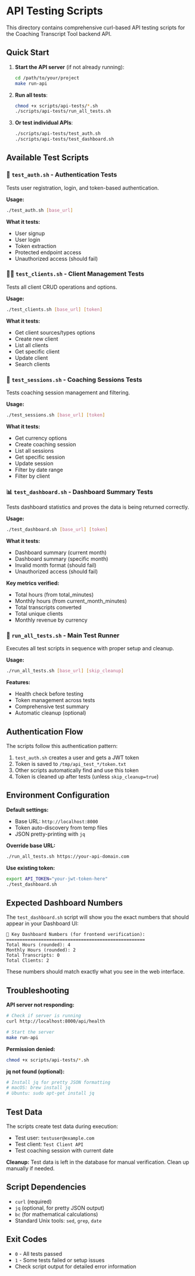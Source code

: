 # API Testing Scripts

This directory contains comprehensive curl-based API testing scripts for the Coaching Transcript Tool backend API.

## Quick Start

1. **Start the API server** (if not already running):
   ```bash
   cd /path/to/your/project
   make run-api
   ```

2. **Run all tests**:
   ```bash
   chmod +x scripts/api-tests/*.sh
   ./scripts/api-tests/run_all_tests.sh
   ```

3. **Or test individual APIs**:
   ```bash
   ./scripts/api-tests/test_auth.sh
   ./scripts/api-tests/test_dashboard.sh
   ```

## Available Test Scripts

### 🔐 `test_auth.sh` - Authentication Tests
Tests user registration, login, and token-based authentication.

**Usage:**
```bash
./test_auth.sh [base_url]
```

**What it tests:**
- User signup
- User login  
- Token extraction
- Protected endpoint access
- Unauthorized access (should fail)

### 🧑‍💼 `test_clients.sh` - Client Management Tests  
Tests all client CRUD operations and options.

**Usage:**
```bash
./test_clients.sh [base_url] [token]
```

**What it tests:**
- Get client sources/types options
- Create new client
- List all clients
- Get specific client
- Update client
- Search clients

### 📅 `test_sessions.sh` - Coaching Sessions Tests
Tests coaching session management and filtering.

**Usage:**
```bash
./test_sessions.sh [base_url] [token]
```

**What it tests:**
- Get currency options
- Create coaching session
- List all sessions
- Get specific session
- Update session
- Filter by date range
- Filter by client

### 📊 `test_dashboard.sh` - Dashboard Summary Tests
Tests dashboard statistics and proves the data is being returned correctly.

**Usage:**
```bash
./test_dashboard.sh [base_url] [token]
```

**What it tests:**
- Dashboard summary (current month)
- Dashboard summary (specific month)
- Invalid month format (should fail)
- Unauthorized access (should fail)

**Key metrics verified:**
- Total hours (from total_minutes)
- Monthly hours (from current_month_minutes)
- Total transcripts converted
- Total unique clients
- Monthly revenue by currency

### 🚀 `run_all_tests.sh` - Main Test Runner
Executes all test scripts in sequence with proper setup and cleanup.

**Usage:**
```bash
./run_all_tests.sh [base_url] [skip_cleanup]
```

**Features:**
- Health check before testing
- Token management across tests  
- Comprehensive test summary
- Automatic cleanup (optional)

## Authentication Flow

The scripts follow this authentication pattern:

1. `test_auth.sh` creates a user and gets a JWT token
2. Token is saved to `/tmp/api_test_*/token.txt`
3. Other scripts automatically find and use this token
4. Token is cleaned up after tests (unless `skip_cleanup=true`)

## Environment Configuration

**Default settings:**
- Base URL: `http://localhost:8000`
- Token auto-discovery from temp files
- JSON pretty-printing with `jq`

**Override base URL:**
```bash
./run_all_tests.sh https://your-api-domain.com
```

**Use existing token:**
```bash
export API_TOKEN="your-jwt-token-here"
./test_dashboard.sh
```

## Expected Dashboard Numbers

The `test_dashboard.sh` script will show you the exact numbers that should appear in your Dashboard UI:

```
🎯 Key Dashboard Numbers (for frontend verification):
====================================================
Total Hours (rounded): 4
Monthly Hours (rounded): 2  
Total Transcripts: 0
Total Clients: 2
```

These numbers should match exactly what you see in the web interface.

## Troubleshooting

**API server not responding:**
```bash
# Check if server is running
curl http://localhost:8000/api/health

# Start the server
make run-api
```

**Permission denied:**
```bash
chmod +x scripts/api-tests/*.sh
```

**jq not found (optional):**
```bash
# Install jq for pretty JSON formatting
# macOS: brew install jq
# Ubuntu: sudo apt-get install jq
```

## Test Data

The scripts create test data during execution:
- Test user: `testuser@example.com`
- Test client: `Test Client API`
- Test coaching session with current date

**Cleanup:** Test data is left in the database for manual verification. Clean up manually if needed.

## Script Dependencies

- `curl` (required)
- `jq` (optional, for pretty JSON output)
- `bc` (for mathematical calculations)
- Standard Unix tools: `sed`, `grep`, `date`

## Exit Codes

- `0` - All tests passed
- `1` - Some tests failed or setup issues
- Check script output for detailed error information